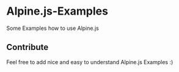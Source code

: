 # Alpine.js-Examples

Some Examples how to use Alpine.js

## Contribute

Feel free to add nice and easy to understand Alpine.js Examples :)
